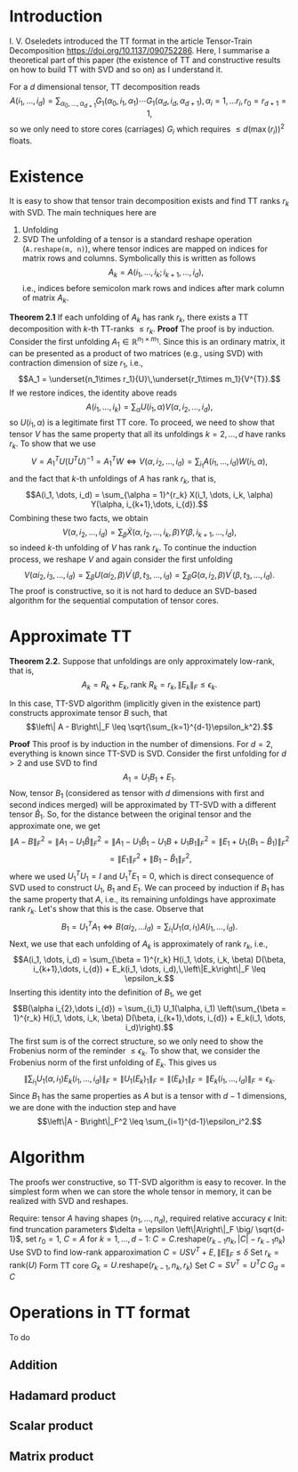 # Introduction
I. V. Oseledets introduced the TT format in the article Tensor-Train Decomposition https://doi.org/10.1137/090752286. Here, I summarise a theoretical part of this paper (the existence of TT and constructive results on how to build TT with SVD and so on) as I understand it.

For a $d$ dimensional tensor, TT decomposition reads
$$A(i_1, \dots, i_d) = \sum_{\alpha_0,\dots,\alpha_{d+1}} G_{1}(\alpha_0,i_1,\alpha_1)\cdots G_{1}(\alpha_{d},i_{d},\alpha_{d+1}),\,\alpha_i=1,\dots r_i,\,r_0=r_{d+1} = 1,$$
so we only need to store cores (carriages) $G_i$ which requires $\leq d \left(\max(r_i)\right)^2$ floats.
# Existence
It is easy to show that tensor train decomposition exists and find TT ranks $r_k$ with SVD.
The main techniques here are
1. Unfolding
2. SVD
The unfolding of a tensor is a standard reshape operation (`A.reshape(m, n)`), where tensor indices are mapped on indices for matrix rows and columns. Symbolically this is written as follows
$$A_k = A(i_1,\dots, i_k;i_{k+1},\dots,i_{d}),$$
i.e., indices before semicolon mark rows and indices after mark column of matrix $A_k$.

**Theorem 2.1**
If each unfolding of $A_k$ has rank $r_k$, there exists a TT decomposition with $k$-th TT-ranks $\leq r_k$.
**Proof**
The proof is by induction.
Consider the first unfolding $A_1\in\mathbb{R}^{n_1\times m_1}$. Since this is an ordinary matrix, it can be presented as a product of two matrices (e.g., using SVD) with contraction dimension of size $r_1$, i.e.,
$$A_1 = \underset{n_1\times r_1}{U}\,\underset{r_1\times m_1}{V^{T}}.$$
If we restore indices, the identity above reads
$$A(i_1,\dots,i_k) = \sum_{\alpha}U(i_1,\alpha) V(\alpha,i_2,\dots, i_d),$$
so $U(i_1, \alpha)$ is a legitimate first TT core. To proceed, we need to show that tensor $V$ has the same property that all its unfoldings $k=2,\dots, d$ have ranks $r_k$.
To show that we use
$$V = A_1^{T}U \left(U^T U\right)^{-1} = A_1^{T}W \Leftrightarrow V(\alpha,i_2,\dots, i_d) = \sum_{i_1}A(i_1, \dots, i_d)W(i_1,\alpha),$$
and the fact that $k$-th unfoldings of $A$ has rank $r_k$, that is,
$$A(i_1, \dots, i_d) = \sum_{\alpha = 1}^{r_k} X(i_1, \dots, i_k, \alpha) Y(\alpha, i_{k+1},\dots, i_{d}).$$
Combining these two facts, we obtain
$$
V(\alpha, i_2, \dots, i_d) = \sum_{\beta}\widetilde{X}(\alpha, i_2, \dots, i_k, \beta) Y(\beta, i_{k+1},\dots, i_{d}),
$$
so indeed $k$-th unfolding of $V$ has rank $r_k$.
To continue the induction process, we reshape $V$ and again consider the first unfolding
$$V(\alpha i_2, i_3, \dots, i_d) = \sum_{\beta} U(\alpha i_2, \beta)V^{'}(\beta, t_3,\dots, i_d) = \sum_{\beta} G(\alpha, i_2, \beta) V^{'}(\beta, t_3,\dots, i_d).
$$
The proof is constructive, so it is not hard to deduce an SVD-based algorithm for the sequential computation of tensor cores.
# Approximate TT

**Theorem 2.2.**
Suppose that unfoldings are only approximately low-rank, that is, 
$$A_k = R_k + E_k,\,\text{rank }R_k = r_k,\,\left\|E_k\right\|_F\leq \epsilon_k.$$

In this case, TT-SVD algorithm (implicitly given in the existence part) constructs approximate tensor $B$ such, that
$$\left\| A - B\right\|_F \leq \sqrt{\sum_{k=1}^{d-1}\epsilon_k^2}.$$

**Proof**
This proof is by induction in the number of dimensions.
For $d=2$, everything is known since TT-SVD is SVD.
Consider the first unfolding for $d > 2$ and use SVD to find
$$A_1 = U_1 B_1 + E_1.$$
Now, tensor $B_1$ (considered as tensor with $d$ dimensions with first and second indices merged) will be approximated by TT-SVD with a different tensor $\hat{B}_1$. So, for the distance between the original tensor and the approximate one, we get
$$\left\|A - B\right\|_F^2 = \left\|A_1 - U_1\hat{B}\right\|_F^2 = \left\|A_1 - U_1\hat{B}_1 - U_1 B +U_1 B_1\right\|_F^2 = \left\|E_1 + U_1(B_1 - \hat{B}_1)\right\|_F^2
$$
$$= \left\|E_1\right\|_F^2 + \left\|B_1 - \hat{B}_1\right\|_{F}^2,$$
where we used $U_1^T U_1 = I$ and $U_1^T E_1 = 0$, which is direct consequence of SVD used to construct $U_1$, $B_1$ and $E_1$.
We can proceed by induction if $B_1$ has the same property that $A$, i.e., its remaining unfoldings have approximate rank $r_k$. Let's show that this is the case.
Observe that
$$B_1 = U_1^T A_1 \Leftrightarrow B(\alpha i_{2},\dots i_{d}) = \sum_{i_1} U_1(\alpha, i_1) A(i_1, \dots, i_d).$$
Next, we use that each unfolding of $A_k$ is approximately of rank $r_k$, i.e.,
$$A(i_1, \dots, i_d) = \sum_{\beta = 1}^{r_k} H(i_1, \dots, i_k, \beta) D(\beta, i_{k+1},\dots, i_{d}) + E_k(i_1, \dots, i_d),\,\left\|E_k\right\|_F \leq \epsilon_k.$$
Inserting this identity into the definition of $B_1$, we get
$$B(\alpha i_{2},\dots i_{d}) = \sum_{i_1} U_1(\alpha, i_1) \left(\sum_{\beta = 1}^{r_k} H(i_1, \dots, i_k, \beta) D(\beta, i_{k+1},\dots, i_{d}) + E_k(i_1, \dots, i_d)\right).$$
The first sum is of the correct structure, so we only need to show the Frobenius norm of the reminder $\leq \epsilon_{k}$. To show that, we consider the Frobenius norm of the first unfolding of $E_{k}$. This gives us
$$\left\|\sum_{i_1} U_1(\alpha, i_1)E_k(i_1, \dots, i_d)\right\|_F = \left\|U_1 \left(E_k\right)_1\right\|_F = \left\|\left(E_k\right)_1\right\|_F = \left\|E_k(i_1, \dots, i_d)\right\|_F = \epsilon_k.$$
Since $B_1$ has the same properties as $A$ but is a tensor with $d-1$ dimensions, we are done with the induction step and have
$$\left\|A - B\right\|_F^2 \leq \sum_{i=1}^{d-1}\epsilon_i^2.$$
# Algorithm
The proofs wer constructive, so TT-SVD algorithm is easy to recover. In the simplest form when we can store the whole tensor in memory, it can be realized with SVD and reshapes.

Require: tensor $A$ having shapes $\left(n_1, \dots, n_d\right)$, required relative accuracy $\epsilon$
Init: find truncation parameters $\delta = \epsilon \left\|A\right\|_F \big/ \sqrt{d-1}$, set $r_0 = 1$, $C = A$
for $k = 1,\dots, d-1$:
	$C = C.\text{reshape}(r_{k-1}n_k, |C| - r_{k-1}n_k)$
	Use SVD to find low-rank apparoximation $C = U S V^{T} + E,\,\left\|E\right\|_F \leq \delta$ 
	Set $r_k = \text{rank}(U)$
	Form TT core $G_k = U.\text{reshape}(r_{k-1}, n_k, r_{k})$
	Set $C = S V^{T} = U^T C$ 
$G_d = C$

# Operations in TT format
To do

## Addition

## Hadamard product

## Scalar product

## Matrix product

